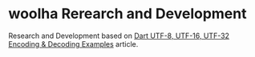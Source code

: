 # woolha Rerearch and Development
Research and Development based on [Dart UTF-8, UTF-16, UTF-32 Encoding & Decoding Examples](https://www.woolha.com/tutorials/dart-utf-8-utf-16-utf-32-encoding-decoding-examples) article.
